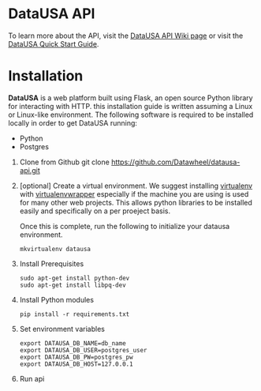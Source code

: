 # DataUSA API
To learn more about the API, visit the [DataUSA API Wiki page](https://github.com/DataUSA/datausa-api/wiki) or visit the [DataUSA Quick Start Guide](http://beta.datausa.io/about/api/).

# Installation

**DataUSA** is a web platform built using Flask, an open source Python library for interacting with HTTP. this installation guide is written assuming a Linux or Linux-like environment. The following software is required to be installed locally in order to get DataUSA running:

*   Python
*   Postgres

1.  Clone from Github
        git clone https://github.com/Datawheel/datausa-api.git
2.  [optional] Create a virtual environment. We suggest installing [virtualenv](https://pypi.python.org/pypi/virtualenv) with [virtualenvwrapper](http://virtualenvwrapper.readthedocs.org/en/latest/) especially if the machine you are using is used for many other web projects. This allows python libraries to be installed easily and specifically on a per proeject basis.

    Once this is complete, run the following to initialize your datausa environment.

        mkvirtualenv datausa

3.  Install Prerequisites

        sudo apt-get install python-dev
        sudo apt-get install libpq-dev

4.  Install Python modules

        pip install -r requirements.txt

5.  Set environment variables
        
        export DATAUSA_DB_NAME=db_name
        export DATAUSA_DB_USER=postgres_user
        export DATAUSA_DB_PW=postgres_pw
        export DATAUSA_DB_HOST=127.0.0.1

6.  Run api
